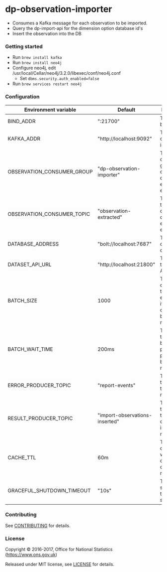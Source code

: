 dp-observation-importer
================

* Consumes a Kafka message for each observation to be imported.
* Query the dp-import-api for the dimension option database id's
* Insert the observation into the DB

### Getting started

* Run ```brew install kafka```
* Run ```brew install neo4j```
* Configure neo4j, edit /usr/local/Cellar/neo4j/3.2.0/libexec/conf/neo4j.conf
  * Set ```dbms.security.auth_enabled=false```
* Run ```brew services restart neo4j```

### Configuration

| Environment variable       | Default                          | Description
| ---------------------------|--------------------------------- |-----------------------------------------------------
| BIND_ADDR                  | ":21700"                         | The port to bind to
| KAFKA_ADDR                 | "http://localhost:9092"          | The address of the Kafka instance
| OBSERVATION_CONSUMER_GROUP | "dp-observation-importer"        | The Kafka consumer group to consume observation extracted events from
| OBSERVATION_CONSUMER_TOPIC | "observation-extracted"          | The Kafka topic to consume observation extracted events from
| DATABASE_ADDRESS           | "bolt://localhost:7687"          | The address of the database
| DATASET_API_URL            | "http://localhost:21800"         | The URL of the dataset API
| BATCH_SIZE                 | 1000                             | The number of messages to process in each batch if the time out has not been reached
| BATCH_WAIT_TIME            | 200ms                            | The duration to wait before processing a partially full batch of messages
| ERROR_PRODUCER_TOPIC       | "report-events"                  | The Kafka topic to send the error messages to
| RESULT_PRODUCER_TOPIC      | "import-observations-inserted"   | The Kafka topic to send the observations inserted messages to
| CACHE_TTL                  | 60m                              | The amount of time to wait before clearing the cache (In minutes)
| GRACEFUL_SHUTDOWN_TIMEOUT  | "10s"                            | The shutdown timeout in seconds

### Contributing

See [CONTRIBUTING](CONTRIBUTING.md) for details.

### License

Copyright © 2016-2017, Office for National Statistics (https://www.ons.gov.uk)

Released under MIT license, see [LICENSE](LICENSE.md) for details.
